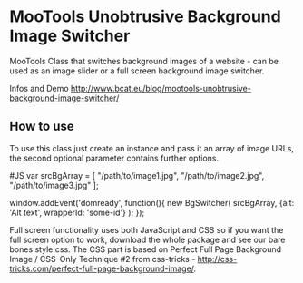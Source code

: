 MooTools Unobtrusive Background Image Switcher
===========

MooTools Class that switches background images of a website - can be used as an image slider or a full screen background image switcher.

Infos and Demo http://www.bcat.eu/blog/mootools-unobtrusive-background-image-switcher/

How to use
----------

To use this class just create an instance and pass it an array of image URLs, the second optional parameter contains further options.

#JS
var srcBgArray = [
  "/path/to/image1.jpg",
  "/path/to/image2.jpg",
  "/path/to/image3.jpg"
];
 
window.addEvent('domready', function(){
  new BgSwitcher(
    srcBgArray,
    {alt: 'Alt text', wrapperId: 'some-id'}
  );
});

Full screen functionality uses both JavaScript and CSS so if you want the full screen option to work, download the whole package and see our bare bones style.css. The CSS part is based on Perfect Full Page Background Image / CSS-Only Technique #2 from css-tricks - http://css-tricks.com/perfect-full-page-background-image/.
